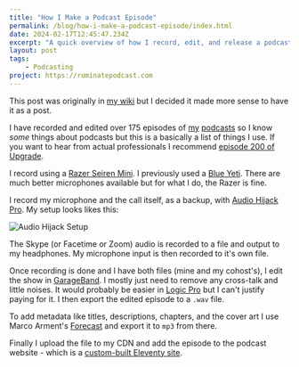 ```yaml
---
title: "How I Make a Podcast Episode"
permalink: /blog/how-i-make-a-podcast-episode/index.html
date: 2024-02-17T12:45:47.234Z
excerpt: "A quick overview of how I record, edit, and release a podcast episode"
layout: post
tags:
    - Podcasting
project: https://ruminatepodcast.com
---
```


This post was originally in [my wiki](/intersect) but I decided it made more sense to have it as a post.

I have recorded and edited over 175 episodes of [my](https://www.ruminatepodcast.com/) [podcasts](https://wegot.family/) so I know _some_ things about podcasts but this is a basically a list of things I use. If you want to hear from actual professionals I recommend [episode 200 of Upgrade](https://www.relay.fm/upgrade/200).

I record using a [Razer Seiren Mini](https://www.razer.com/streaming-microphones/razer-seiren-mini/RZ19-03450100-R3M1). I previously used a [Blue Yeti](https://www.bluemic.com/en-gb/products/yeti/). There are much better microphones available but for what I do, the Razer is fine.

I record my microphone and the call itself, as a backup, with [Audio Hijack Pro](https://rogueamoeba.com/audiohijackpro/). My setup looks likes this:

![Audio Hijack Setup](https://rknightuk.s3.amazonaws.com/site/audio-hijack.jpg)

The Skype (or Facetime or Zoom) audio is recorded to a file and output to my headphones. My microphone input is then recorded to it's own file.

Once recording is done and I have both files (mine and my cohost's), I edit the show in [GarageBand](https://www.apple.com/uk/mac/garageband/). I mostly just need to remove any cross-talk and little noises. It would probably be easier in [Logic Pro](https://www.apple.com/uk/logic-pro/) but I can't justify paying for it. I then export the edited episode to a `.wav` file.

To add metadata like titles, descriptions, chapters, and the cover art I use Marco Arment's [Forecast](https://overcast.fm/forecast) and export it to `mp3` from there.

Finally I upload the file to my CDN and add the episode to the podcast website - which is a [custom-built Eleventy site](https://github.com/rknightuk/ruminate).